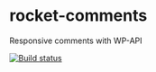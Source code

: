 # rocket-comments
Responsive comments with WP-API

[![Build status](https://api.travis-ci.org/scotchfield/rocket-comments.svg?branch=master)](https://travis-ci.org/scotchfield/rocket-comments)
